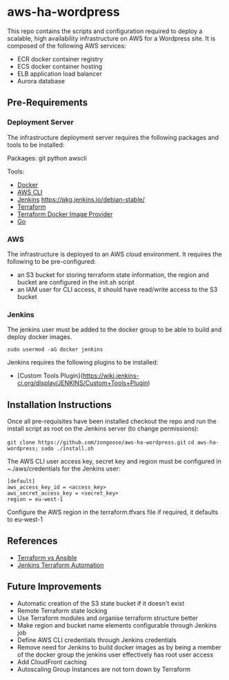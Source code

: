 # aws-ha-wordpress #
This repo contains the scripts and configuration required to deploy a scalable, high availability infrastructure on AWS for a Wordpress site. It is composed of the following AWS services:

* ECR docker container registry
* ECS docker container hosting
* ELB application load balancer
* Aurora database

## Pre-Requirements ##

### Deployment Server ###
The infrastructure deployment server requires the following packages and tools to be installed:

Packages:
git
python
awscli

Tools:
* [Docker](https://docs.docker.com/engine/installation/linux/ubuntu/#install-using-the-repository)
* [AWS CLI](http://docs.aws.amazon.com/cli/latest/userguide/awscli-install-linux.html#awscli-install-linux-pip)
* [Jenkins](https://www.digitalocean.com/community/tutorials/how-to-install-jenkins-on-ubuntu-16-04) https://pkg.jenkins.io/debian-stable/
* [Terraform](https://www.terraform.io/intro/getting-started/install.html)
* [Terraform Docker Image Provider](https://github.com/zongoose/terraform-provider-docker-image)
* [Go](https://github.com/golang/go/wiki/Ubuntu)

### AWS ###
The infrastructure is deployed to an AWS cloud environment. It requires the following to be pre-configured:

* an S3 bucket for storing terraform state information, the region and bucket are configured in the init.sh script
* an IAM user for CLI access, it should have read/write access to the S3 bucket

### Jenkins ###
The jenkins user must be added to the docker group to be able to build and deploy docker images.

`sudo usermod -aG docker jenkins`

Jenkins requires the following plugins to be installed:

* [Custom Tools Plugin}(https://wiki.jenkins-ci.org/display/JENKINS/Custom+Tools+Plugin)

## Installation Instructions ##
Once all pre-requisites have been installed checkout the repo and run the install script as root on the Jenkins server (to change permissions):

`git clone https://github.com/zongoose/aws-ha-wordpress.git`
`cd aws-ha-wordpress; sudo ./install.sh`

The AWS CLI user access key, secret key and region must be configured in ~./aws/credentials for the Jenkins user:

```
[default]
aws_access_key_id = <access_key>
aws_secret_access_key = <secret_key>
region = eu-west-1
```

Configure the AWS region in the terraform.tfvars file if required, it defaults to eu-west-1

## References ##
* [Terraform vs Ansible](https://blog.gruntwork.io/why-we-use-terraform-and-not-chef-puppet-ansible-saltstack-or-cloudformation-7989dad2865c)
* [Jenkins Terraform Automation](https://objectpartners.com/2016/06/01/automating-terraform-projects-with-jenkins/)

## Future Improvements ##
* Automatic creation of the S3 state bucket if it doesn't exist
* Remote Terraform state locking
* Use Terraform modules and organise terraform structure better
* Make region and bucket name elements configurable through Jenkins job
* Define AWS CLI credentials through Jenkins credentials
* Remove need for Jenkins to build docker images as by being a member of the docker group the jenkins user effectively has root user access
* Add CloudFront caching
* Autoscaling Group Instances are not torn down by Terraform